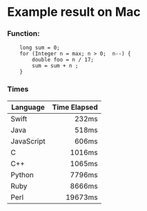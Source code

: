 # Example result on Mac

### Function:

		long sum = 0;
		for (Integer n = max; n > 0;  n--) {
			double foo = n / 17;
			sum = sum + n ;
		}


###  Times
| Language | Time Elapsed|
|----------|------------:|
|Swift|232ms|
|Java|518ms|
|JavaScript|606ms|
|C|1016ms|
|C++|1065ms|
|Python|7796ms|
|Ruby|8666ms|
|Perl|19673ms|
